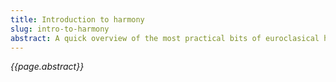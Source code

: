 ```yaml
---
title: Introduction to harmony
slug: intro-to-harmony
abstract: A quick overview of the most practical bits of euroclasical harmony.
---
```


*{{page.abstract}}*
